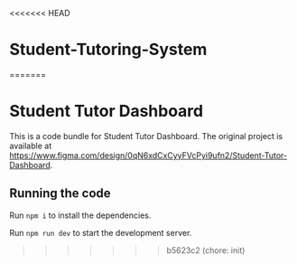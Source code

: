 <<<<<<< HEAD
# Student-Tutoring-System
=======

  # Student Tutor Dashboard

  This is a code bundle for Student Tutor Dashboard. The original project is available at https://www.figma.com/design/0qN6xdCxCyyFVcPyi9ufn2/Student-Tutor-Dashboard.

  ## Running the code

  Run `npm i` to install the dependencies.

  Run `npm run dev` to start the development server.
  
>>>>>>> b5623c2 (chore: init)

